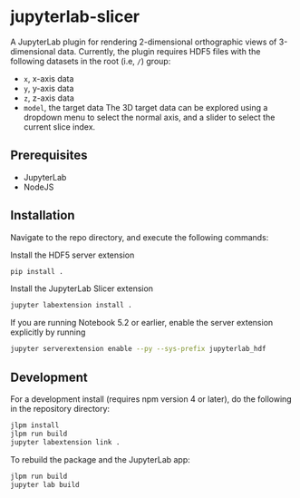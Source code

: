 # jupyterlab-slicer
A JupyterLab plugin for rendering 2-dimensional orthographic views of 3-dimensional data. Currently, the plugin requires HDF5 files with the following datasets in the root (i.e, `/`) group:
* `x`, x-axis data
* `y`, y-axis data
* `z`, z-axis data
* `model`, the target data
The 3D target data can be explored using a dropdown menu to select the normal axis, and a slider to select the current slice index. 

## Prerequisites

* JupyterLab
* NodeJS

## Installation
Navigate to the repo directory, and execute the following commands:

Install the HDF5 server extension
```bash
pip install .
```

Install the JupyterLab Slicer extension
```bash
jupyter labextension install .
```

If you are running Notebook 5.2 or earlier, enable the server extension explicitly by running
```bash
jupyter serverextension enable --py --sys-prefix jupyterlab_hdf
```

## Development

For a development install (requires npm version 4 or later), do the following in the repository directory:

```bash
jlpm install
jlpm run build
jupyter labextension link .
```

To rebuild the package and the JupyterLab app:

```bash
jlpm run build
jupyter lab build
```

